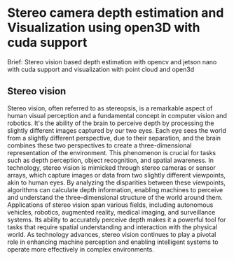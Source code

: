 # Stereo camera depth estimation and Visualization using open3D with cuda support
Brief: Stereo vision based depth estimation with opencv and jetson nano with cuda support and visualization with point cloud and open3d

## Stereo vision

Stereo vision, often referred to as stereopsis, is a remarkable aspect of human visual perception and a fundamental concept in computer vision and robotics. It's the ability of the brain to perceive depth by processing the slightly different images captured by our two eyes. Each eye sees the world from a slightly different perspective, due to their separation, and the brain combines these two perspectives to create a three-dimensional representation of the environment.
This phenomenon is crucial for tasks such as depth perception, object recognition, and spatial awareness. In technology, stereo vision is mimicked through stereo cameras or sensor arrays, which capture images or data from two slightly different viewpoints, akin to human eyes. By analyzing the disparities between these viewpoints, algorithms can calculate depth information, enabling machines to perceive and understand the three-dimensional structure of the world around them.
Applications of stereo vision span various fields, including autonomous vehicles, robotics, augmented reality, medical imaging, and surveillance systems. Its ability to accurately perceive depth makes it a powerful tool for tasks that require spatial understanding and interaction with the physical world. As technology advances, stereo vision continues to play a pivotal role in enhancing machine perception and enabling intelligent systems to operate more effectively in complex environments.

